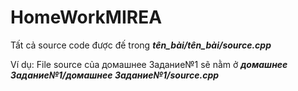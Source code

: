 # HomeWorkMIREA

Tất cả source code được đế trong ***tên_bài/tên_bài/source.cpp***

Ví dụ: File source của домашнее Задание№1 sẽ nằm ở ***домашнее Задание№1/домашнее Задание№1/source.cpp***
